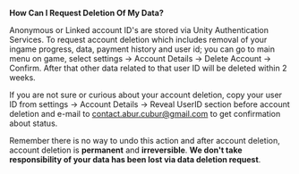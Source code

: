 **How Can I Request Deletion Of My Data?**

Anonymous or Linked account ID's are stored via Unity Authentication Services. To request account deletion which includes removal of your ingame progress, data, payment history and user id; you can go to main menu on game, select settings -> Account Details -> Delete Account -> Confirm. After that other data related to that user ID will be deleted within 2 weeks. 

If you are not sure or curious about your account deletion, copy your user ID from settings -> Account Details -> Reveal UserID section before account deletion and e-mail to contact.abur.cubur@gmail.com to get confirmation about status.

Remember there is no way to undo this action and after account deletion, account deletion is **permanent** and **irreversible**. **We don't take responsibility of your data has been lost via data deletion request**. 
